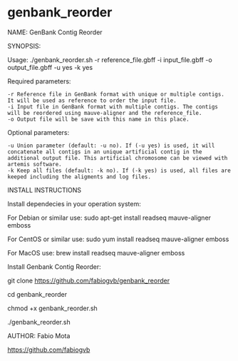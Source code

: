 # genbank_reorder

NAME: GenBank Contig Reorder

SYNOPSIS:

Usage: ./genbank_reorder.sh -r reference_file.gbff -i input_file.gbff -o output_file.gbff -u yes -k yes

Required parameters:

	-r Reference file in GenBank format with unique or multiple contigs. It will be used as reference to order the input file.
	-i Input file in GenBank format with multiple contigs. The contigs will be reordered using mauve-aligner and the reference_file.
	-o Output file will be save with this name in this place.

Optional parameters:

	-u Union parameter (default: -u no). If (-u yes) is used, it will concatenate all contigs in an unique artificial contig in the additional output file. This artificial chromosome can be viewed with artemis software.
	-k Keep all files (default: -k no). If (-k yes) is used, all files are keeped including the aligments and log files.

INSTALL INSTRUCTIONS

Install dependecies in your operation system:

For Debian or similar use: sudo apt-get install readseq mauve-aligner emboss

For CentOS or similar use: sudo yum install readseq mauve-aligner emboss

For MacOS use: brew install readseq mauve-aligner emboss

Install Genbank Contig Reorder:

git clone https://github.com/fabiogvb/genbank_reorder

cd genbank_reorder

chmod +x genbank_reorder.sh

./genbank_reorder.sh

AUTHOR: Fabio Mota

https://github.com/fabiogvb

